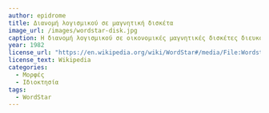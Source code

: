 ```yaml
---
author: epidrome
title: Διανομή λογισμικού σε μαγνητική δισκέτα 
image_url: /images/wordstar-disk.jpg
caption: Η διανομή λογισμικού σε οικονομικές μαγνητικές δισκέτες διευκόλυνε πολύ την διάδοση του την δεκαετία του 1980 και μέχρι πριν την εξάπλωση του δικτύου λίγο μετά το 2000. Αν και ήταν πιο εύκολο να γίνει παράνομη αντιγραφή, ταυτόχρονα ήταν πιο κοντά στις προσδοκίες και συνήθειες των ανθρώπων για την διανομή και αρχειοθέτηση έργων που βασίζονται στην πνευματική ιδιοκτησία, όπως είναι τα βιβλία και το λογισμικό. 
year: 1982 
license_url: "https://en.wikipedia.org/wiki/WordStar#/media/File:Wordstar_4_CPM.jpg" 
license_text: Wikipedia
categories:
  - Μορφές
  - Ιδιοκτησία
tags:
  - WordStar 
---
```

